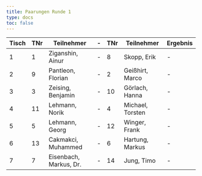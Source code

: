 ```yaml
---
title: Paarungen Runde 1
type: docs
toc: false
---
```


| Tisch | TNr  | Teilnehmer                | - | TNr  | Teilnehmer          | Ergebnis |
|-------|------|---------------------------|---|------|---------------------|----------|
| 1     | 1    | Ziganshin, Ainur          | - | 8    | Skopp, Erik         | -        |
| 2     | 9    | Pantleon, Florian         | - | 2    | Geißhirt, Marco     | -        |
| 3     | 3    | Zeising, Benjamin         | - | 10   | Görlach, Hanna      | -        |
| 4     | 11   | Lehmann, Norik            | - | 4    | Michael, Torsten    | -        |
| 5     | 5    | Lehmann, Georg            | - | 12   | Winger, Frank       | -        |
| 6     | 13   | Cakmakci, Muhammed        | - | 6    | Hartung, Markus     | -        |
| 7     | 7    | Eisenbach, Markus, Dr.    | - | 14   | Jung, Timo          | -        |
